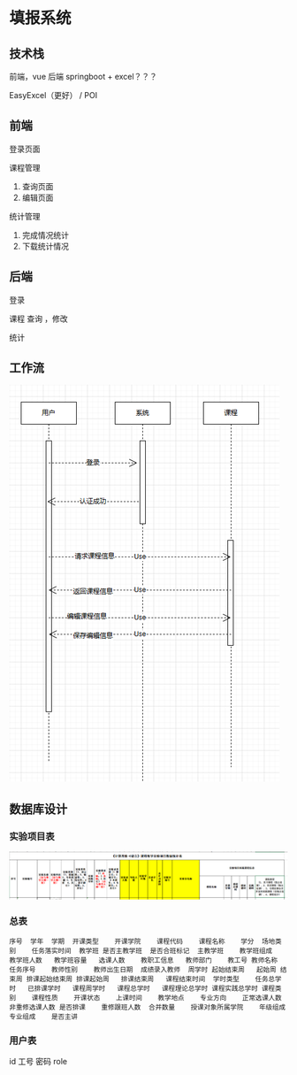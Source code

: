 # 填报系统

## 技术栈

前端，vue
后端 springboot + excel？？？

EasyExcel（更好） / POI

## 前端

登录页面

课程管理
1. 查询页面
2. 编辑页面

统计管理
1. 完成情况统计
2. 下载统计情况

## 后端

登录

课程      查询 ，修改

统计

## 工作流

![alt text](image.png)

## 数据库设计

### 实验项目表

![alt text](image-1.png)

### 总表
``` text
序号	学年	学期	开课类型	开课学院	课程代码	课程名称	学分	场地类别	任务落实时间	教学班	是否主教学班	是否合班标记	主教学班	教学班组成	教学班人数	教学班容量	选课人数	教职工信息	教师部门	教工号	教师名称	任务序号	教师性别	教师出生日期	成绩录入教师	周学时	起始结束周	起始周	结束周	排课起始结束周	排课起始周	排课结束周	课程结束时间	学时类型	任务总学时	已排课学时	课程周学时	课程总学时	课程理论总学时	课程实践总学时	课程类别	课程性质	开课状态	上课时间	教学地点	专业方向	正常选课人数	非重修选课人数	是否排课	重修跟班人数	合并数量	授课对象所属学院	年级组成	专业组成	是否主讲
```

### 用户表

id 工号 密码 role

